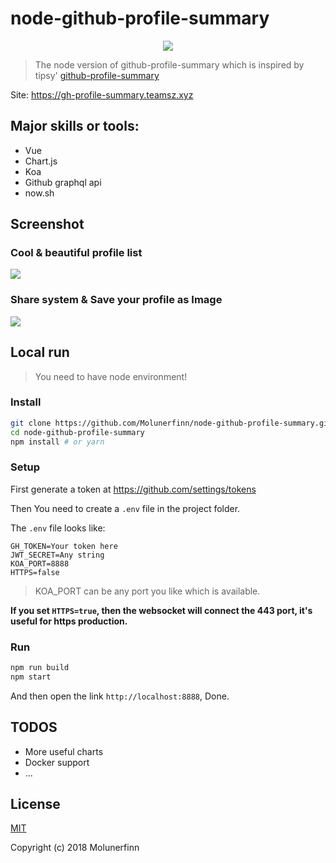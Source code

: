 # node-github-profile-summary

<p align="center">
  <img src="https://user-images.githubusercontent.com/12621342/35959365-41f352b0-0ce0-11e8-8a5b-05ad054ea378.png">
</p>

> The node version of github-profile-summary which is inspired by tipsy' [github-profile-summary](https://github.com/tipsy/github-profile-summary)

Site: https://gh-profile-summary.teamsz.xyz

## Major skills or tools:

- Vue
- Chart.js
- Koa
- Github graphql api
- now.sh

## Screenshot

### Cool & beautiful profile list

![](https://user-images.githubusercontent.com/12621342/35951697-89e3338e-0cb7-11e8-9986-dc258f257b97.png)

### Share system & Save your profile as Image

![](https://user-images.githubusercontent.com/12621342/35951773-d1c9cf50-0cb7-11e8-80b2-08ae7d876533.png)

## Local run

> You need to have node environment!

### Install

``` bash
git clone https://github.com/Molunerfinn/node-github-profile-summary.git
cd node-github-profile-summary
npm install # or yarn
```

### Setup

First generate a token at https://github.com/settings/tokens

Then You need to create a `.env` file in the project folder.

The `.env` file looks like:

```env
GH_TOKEN=Your token here
JWT_SECRET=Any string
KOA_PORT=8888
HTTPS=false
```

> KOA_PORT can be any port you like which is available.

**If you set `HTTPS=true`, then the websocket will connect the 443 port, it's useful for https production.**

### Run

```bash
npm run build
npm start
```

And then open the link `http://localhost:8888`, Done.

## TODOS

- More useful charts
- Docker support
- ...


## License

[MIT](http://opensource.org/licenses/MIT)

Copyright (c) 2018 Molunerfinn


